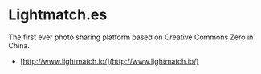 # Lightmatch.es

The first ever photo sharing platform based on Creative Commons Zero in China.

- [http://www.lightmatch.io/](http://www.lightmatch.io/)